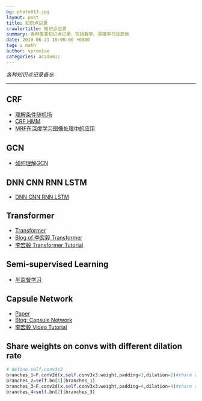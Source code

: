 ```yaml
---
bg: photo013.jpg
layout: post
title: 知识点记录
crawlertitle: 知识点记录
summary: 各种重要知识点记录，包括数学、深度学习及其他
date: 2019-06-21 10:00:00 +0800
tags : math
author: vpromise
categories: academic
---
```


*各种知识点记录备忘* 

---
## CRF
- [理解条件随机场](https://www.jianshu.com/p/55755fc649b1)
- [CRF HMM](https://www.zhihu.com/question/35866596/answer/236886066)
- [MRF在深度学习图像处理中的应用](https://zhuanlan.zhihu.com/p/38343732)

## GCN
- [如何理解GCN](https://www.zhihu.com/question/54504471/answer/630639025)

## DNN CNN RNN LSTM
- [DNN CNN RNN LSTM](https://www.zhihu.com/question/34681168)

## Transformer
- [Transformer](https://zhuanlan.zhihu.com/p/308301901)
- [Blog of 李宏毅 Transformer](https://hackmd.io/@shaoeChen/rJlRfP7mL)
- [李宏毅 Transformer Tutorial](https://www.youtube.com/watch?v=ugWDIIOHtPA)

## Semi-supervised Learning
- [半监督学习](https://www.cnblogs.com/wuliytTaotao/p/12825797.html)

## Capsule Network
- [Paper](https://arxiv.org/pdf/1710.09829.pdf )
- [Blog: Capsule Network](https://www.cnblogs.com/wangxiaocvpr/p/7884454.html)
- [李宏毅 Video Tutorial](www.youtube.com/watch?v=UhGWH3hb3Hk)

## Share weights on convs with different dilation rate
```python
# define self.conv3x3
branches_1=F.conv2d(x,self.conv3x3.weight,padding=2,dilation=2)#share weight
branches_2=self.bn[1](branches_1)
branches_3=F.conv2d(x,self.conv3x3.weight,padding=4,dilation=4)#share weight
branches_4=self.bn[2](branches_3)
```